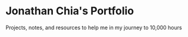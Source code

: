 # Jonathan Chia's Portfolio
Projects, notes, and resources to help me in my journey to 10,000 hours
